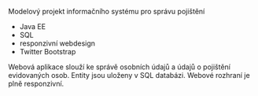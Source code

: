 Modelový projekt informačního systému pro správu pojištění

- Java EE
- SQL
- responzivní webdesign
- Twitter Bootstrap

Webová aplikace slouží ke správě osobních údajů a údajů o pojištění evidovaných osob. Entity jsou uloženy v SQL databázi. Webové rozhraní je plně responzivní.

